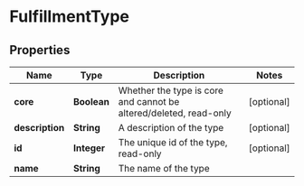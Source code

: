 
# FulfillmentType

## Properties
Name | Type | Description | Notes
------------ | ------------- | ------------- | -------------
**core** | **Boolean** | Whether the type is core and cannot be altered/deleted, read-only |  [optional]
**description** | **String** | A description of the type |  [optional]
**id** | **Integer** | The unique id of the type, read-only |  [optional]
**name** | **String** | The name of the type | 



